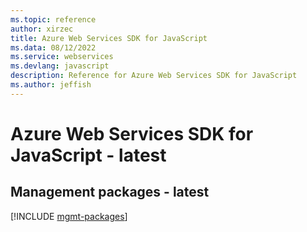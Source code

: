 ```yaml
---
ms.topic: reference
author: xirzec
title: Azure Web Services SDK for JavaScript
ms.data: 08/12/2022
ms.service: webservices
ms.devlang: javascript
description: Reference for Azure Web Services SDK for JavaScript
ms.author: jeffish
---
```

# Azure Web Services SDK for JavaScript - latest

## Management packages - latest
[!INCLUDE [mgmt-packages](web-services-mgmt-index.md)]